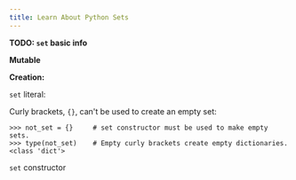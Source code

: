 ```yaml
---
title: Learn About Python Sets
---
```

**TODO: `set` basic info**

**Mutable**

**Creation:**

`set` literal:

Curly brackets, `{}`, can't be used to create an empty set:

    >>> not_set = {}     # set constructor must be used to make empty sets.
    >>> type(not_set)    # Empty curly brackets create empty dictionaries.
    <class 'dict'>

`set` constructor